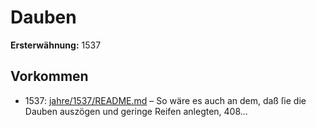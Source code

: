 # Dauben

**Ersterwähnung:** 1537

## Vorkommen
- 1537: [jahre/1537/README.md](../jahre/1537/README.md) – So wäre es auch an dem, daß ſie
die Dauben auszögen und geringe Reifen anlegten, 408...
